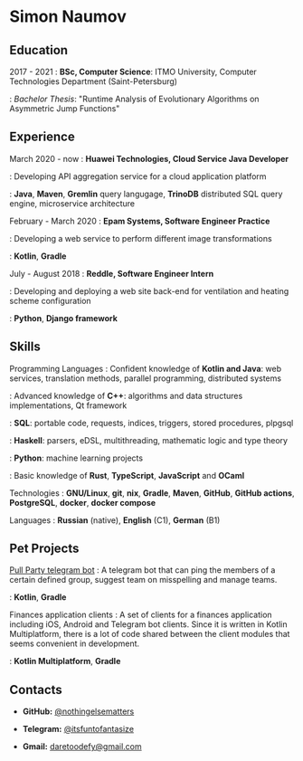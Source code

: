 Simon Naumov
============

Education
---------

2017 - 2021
: **BSc, Computer Science**: ITMO University, Computer Technologies Department (Saint-Petersburg)

: *Bachelor Thesis*: "Runtime Analysis of Evolutionary Algorithms on Asymmetric Jump Functions"

Experience
----------

March 2020 - now
: **Huawei Technologies, Cloud Service Java Developer**

: Developing API aggregation service for a cloud application platform

: **Java**, **Maven**, **Gremlin** query langugage, **TrinoDB** distributed SQL query engine,
  microservice architecture

February - March 2020
: **Epam Systems, Software Engineer Practice**

: Developing a web service to perform different image transformations

: **Kotlin**, **Gradle**

July - August 2018
: **Reddle, Software Engineer Intern**

: Developing and deploying a web site back-end for ventilation and heating scheme configuration

: **Python**, **Django framework**

Skills
------

Programming Languages
: Confident knowledge of **Kotlin and Java**: web services, translation methods, parallel programming,
  distributed systems

: Advanced knowledge of **C++**: algorithms and data structures implementations, Qt framework

: **SQL**: portable code, requests, indices, triggers, stored procedures, plpgsql

: **Haskell**: parsers, eDSL, multithreading, mathematic logic and type theory

: **Python**: machine learning projects

: Basic knowledge of **Rust**, **TypeScript**, **JavaScript** and **OCaml**

Technologies
: **GNU/Linux**, **git**, **nix**, **Gradle**, **Maven**, **GitHub**, **GitHub actions**, **PostgreSQL**,
  **docker**, **docker compose**

Languages
: **Russian** (native), **English** (C1), **German** (B1)

Pet Projects
------------

[Pull Party telegram bot](https://github.com/pool-party/pull-party-bot)
: A telegram bot that can ping the members of a certain defined group, suggest team on misspelling and manage teams. 

: **Kotlin**, **Gradle**

Finances application clients
: A set of clients for a finances application including iOS, Android and Telegram bot clients. Since it is written in
  Kotlin Multiplatform, there is a lot of code shared between the client modules that seems convenient in development.

: **Kotlin Multiplatform**, **Gradle**

Contacts
--------

- **GitHub:** [\@nothingelsematters](https://github.com/nothingelsematters)

- **Telegram:** [\@itsfuntofantasize](https://t.me/itsfuntofantasize)

- **Gmail:** [daretoodefy@gmail.com](mailto:daretoodefy@gmail.com)

